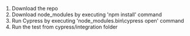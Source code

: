 1. Download the repo
2. Download node_modules by executing 'npm install' command
3. Run Cypress by executing 'node_modules\.bin\cypress open' command
4. Run the test from cypress/integration folder
